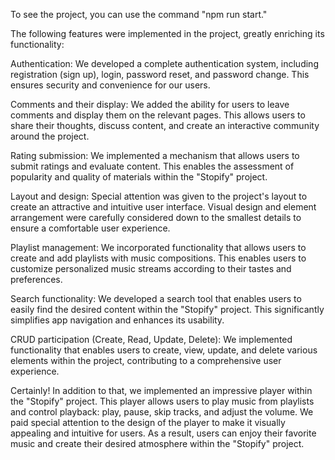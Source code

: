 To see the project, you can use the command "npm run start."

The following features were implemented in the project, greatly enriching its functionality:

Authentication: We developed a complete authentication system, including registration (sign up), login, password reset, and password change. This ensures security and convenience for our users.

Comments and their display: We added the ability for users to leave comments and display them on the relevant pages. This allows users to share their thoughts, discuss content, and create an interactive community around the project.

Rating submission: We implemented a mechanism that allows users to submit ratings and evaluate content. This enables the assessment of popularity and quality of materials within the "Stopify" project.

Layout and design: Special attention was given to the project's layout to create an attractive and intuitive user interface. Visual design and element arrangement were carefully considered down to the smallest details to ensure a comfortable user experience.

Playlist management: We incorporated functionality that allows users to create and add playlists with music compositions. This enables users to customize personalized music streams according to their tastes and preferences.

Search functionality: We developed a search tool that enables users to easily find the desired content within the "Stopify" project. This significantly simplifies app navigation and enhances its usability.

CRUD participation (Create, Read, Update, Delete): We implemented functionality that enables users to create, view, update, and delete various elements within the project, contributing to a comprehensive user experience.

Certainly! In addition to that, we implemented an impressive player within the "Stopify" project. This player allows users to play music from playlists and control playback: play, pause, skip tracks, and adjust the volume. We paid special attention to the design of the player to make it visually appealing and intuitive for users. As a result, users can enjoy their favorite music and create their desired atmosphere within the "Stopify" project.






